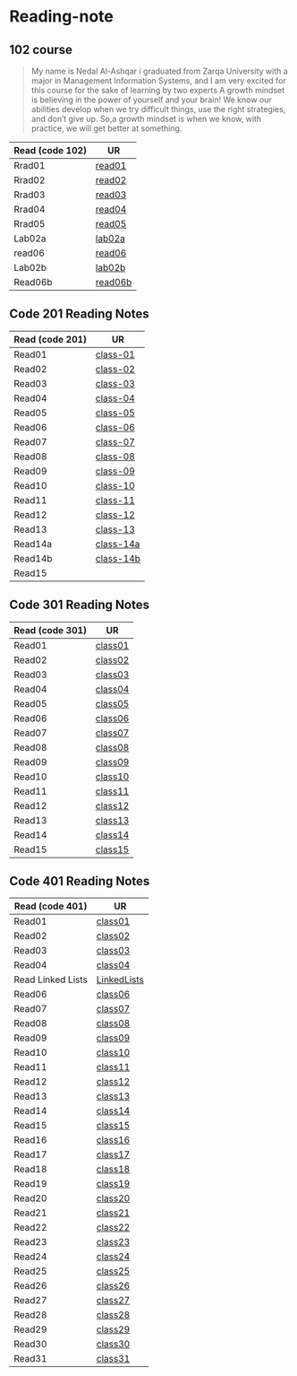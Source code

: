 # Reading-note

## 102 course

>My name is Nedal Al-Ashqar i graduated from Zarqa University with a major in Management Information Systems, and I am very excited for this course for the sake of learning by two experts A growth mindset is believing in the power of yourself and your brain! We know our abilities develop when we try difficult things, use the right strategies, and don’t give up. So,a growth mindset is when we know, with practice, we will get better at something.

| Read (code 102)| UR                                                                            |
| -------------- | ----------------------------------------------------------------------------- |
| Rrad01         | [read01](read01.md)                                                           |
| Rrad02         | [read02](read02.md)                                                           |
| Rrad03         | [read03](read03.md)                                                           |
| Rrad04         | [read04](read04.md)                                                           |
| Rrad05         | [read05](read05.md)                                                           |
| Lab02a         | [lab02a](lab02a.md)                                                           |
| read06         | [read06](read06.md)                                                           |
| Lab02b         | [lab02b](lab02b.md)                                                           |
| Read06b        | [read06b](read06b.md)                                                         |

## Code 201 Reading Notes

| Read (code 201)| UR                                                                            |
| -------------- | ----------------------------------------------------------------------------- |
|Read01          |[class-01](class01.md)                                                         |
|Read02          |[class-02](class02.md)                                                         |
|Read03          |[class-03](class03.md)                                                         |
|Read04          |[class-04](class04.md)                                                         |
|Read05          |[class-05](class05.md)                                                         |
|Read06          |[class-06](class06.md)                                                         |
|Read07          |[class-07](class07.md)                                                         |
|Read08          |[class-08](class08.md)                                                         |
|Read09          |[class-09](class09.md)                                                         |
|Read10          |[class-10](class10.md)                                                         |
|Read11          |[class-11](class11.md)                                                         |
|Read12          |[class-12](class12.md)                                                         |
|Read13          |[class-13](class13.md)                                                         |
|Read14a         |[class-14a](class14a.md)                                                       |
|Read14b         |[class-14b](class14b.md)                                                       |
|Read15          |                                                                               |





## Code 301 Reading Notes

| Read (code 301)| UR                                                                            |
| -------------- | ----------------------------------------------------------------------------- |
|Read01          |[class01](301/class01.md)                                                      |
|Read02          |[class02](301/class02.md)                                                      |
|Read03          |[class03](301/class03.md)                                                      |
|Read04          |[class04](301/class04.md)                                                      |
|Read05          |[class05](301/class05.md)                                                      |
|Read06          |[class06](301/class06.md)                                                      |
|Read07          |[class07](301/class07.md)                                                      |
|Read08          |[class08](301/class08.md)                                                      |
|Read09          |[class09](301/class09.md)                                                      |
|Read10          |[class10](301/class10.md)                                                      |
|Read11          |[class11](301/class11.md)                                                      |
|Read12          |[class12](301/class12.md)                                                      |
|Read13          |[class13](301/class13.md)                                                      |
|Read14          |[class14](301/class14.md)                                                      |
|Read15          |[class15](301/class15.md)                                                      |



## Code 401 Reading Notes

| Read (code 401) | UR                                                                            |
| --------------  | ----------------------------------------------------------------------------- |
|Read01           |[class01](401/class01.md)                                                      |
|Read02           |[class02](401/class02.md)                                                      |
|Read03           |[class03](401/class03.md)                                                      |
|Read04           |[class04](401/class04.md)                                                      |
|Read Linked Lists|[LinkedLists](401/LinkedLists.md)                                              |
|Read06           |[class06](401/class06.md)                                                      |
|Read07           |[class07](401/class07.md)                                                      |
|Read08           |[class08](401/class08.md)                                                      |
|Read09           |[class09](401/class09.md)                                                      |
|Read10           |[class10](401/class10.md)                                                      |
|Read11           |[class11](401/class11.md)                                                      |
|Read12           |[class12](401/class12.md)                                                      |
|Read13           |[class13](401/class13.md)                                                      |
|Read14           |[class14](401/class14.md)                                                      |
|Read15           |[class15](401/class15.md)                                                      |
|Read16           |[class16](401/class16.md)                                                      |
|Read17           |[class17](401/class17.md)                                                      |
|Read18           |[class18](401/class18.md)                                                      |
|Read19           |[class19](401/class19.md)                                                      |
|Read20           |[class20](401/class20.md)                                                      |
|Read21           |[class21](401/class21.md)                                                      |
|Read22           |[class22](401/class22.md)                                                      |
|Read23           |[class23](401/class23.md)                                                      |
|Read24           |[class24](401/class24.md)                                                      |
|Read25           |[class25](401/class25.md)                                                      |
|Read26           |[class26](401/class26.md)                                                      |
|Read27           |[class27](401/class27.md)                                                      |
|Read28           |[class28](401/class28.md)                                                      |
|Read29           |[class29](401/class29.md)                                                      |
|Read30           |[class30](401/class30.md)                                                      |
|Read31           |[class31](401/class31.md)                                                      |
